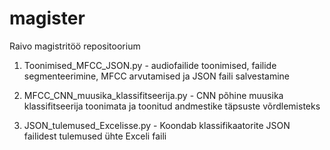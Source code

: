 # magister
Raivo magistritöö repositoorium

1. Toonimised_MFCC_JSON.py - audiofailide toonimised, failide segmenteerimine, MFCC arvutamised ja JSON faili salvestamine

2. MFCC_CNN_muusika_klassifitseerija.py - CNN põhine muusika klassifitseerija toonimata ja toonitud andmestike täpsuste võrdlemisteks

3. JSON_tulemused_Excelisse.py - Koondab klassifikaatorite JSON failidest tulemused ühte Exceli faili
